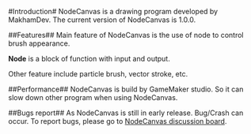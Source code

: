 #Introduction#
NodeCanvas is a drawing program developed by MakhamDev. The current version of NodeCanvas is 1.0.0.

##Features##
Main feature of NodeCanvas is the use of node to control brush appearance. 

**Node** is a block of function with input and output.


Other feature include particle brush, vector stroke, etc.

##Performance##
NodeCanvas is build by GameMaker studio. So it can slow down other program when using NodeCanvas.

##Bugs report##
As NodeCanvas is still in early release. Bug/Crash can occur. To report bugs, please go to [NodeCanvas discussion board](https://makham.itch.io/nodecanvas).